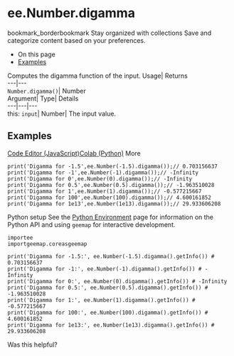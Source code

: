  
#  ee.Number.digamma
bookmark_borderbookmark Stay organized with collections  Save and categorize content based on your preferences.
  * On this page
  * [Examples](https://developers.google.com/earth-engine/apidocs/ee-number-digamma#examples)


Computes the digamma function of the input. 
Usage| Returns  
---|---  
`Number.digamma()`| Number  
Argument| Type| Details  
---|---|---  
this: `input`| Number| The input value.  
## Examples
[Code Editor (JavaScript)](https://developers.google.com/earth-engine/apidocs/ee-number-digamma#code-editor-javascript-sample)[Colab (Python)](https://developers.google.com/earth-engine/apidocs/ee-number-digamma#colab-python-sample) More
```
print('Digamma for -1.5',ee.Number(-1.5).digamma());// 0.703156637
print('Digamma for -1',ee.Number(-1).digamma());// -Infinity
print('Digamma for 0',ee.Number(0).digamma());// -Infinity
print('Digamma for 0.5',ee.Number(0.5).digamma());// -1.963510028
print('Digamma for 1',ee.Number(1).digamma());// -0.577215667
print('Digamma for 100',ee.Number(100).digamma());// 4.600161852
print('Digamma for 1e13',ee.Number(1e13).digamma());// 29.933606208
```
Python setup
See the [ Python Environment](https://developers.google.com/earth-engine/guides/python_install) page for information on the Python API and using `geemap` for interactive development.
```
importee
importgeemap.coreasgeemap
```
```
print('Digamma for -1.5:', ee.Number(-1.5).digamma().getInfo()) # 0.703156637
print('Digamma for -1:', ee.Number(-1).digamma().getInfo()) # -Infinity
print('Digamma for 0:', ee.Number(0).digamma().getInfo()) # -Infinity
print('Digamma for 0.5:', ee.Number(0.5).digamma().getInfo()) # -1.963510028
print('Digamma for 1:', ee.Number(1).digamma().getInfo()) # -0.577215667
print('Digamma for 100:', ee.Number(100).digamma().getInfo()) # 4.600161852
print('Digamma for 1e13:', ee.Number(1e13).digamma().getInfo()) # 29.933606208
```

Was this helpful?
